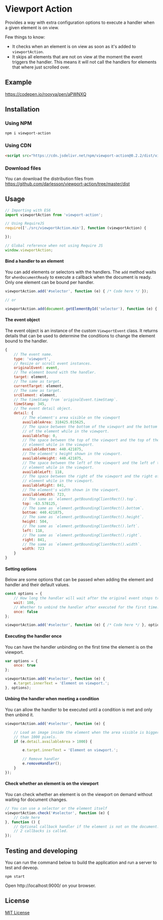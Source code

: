 # Viewport Action

Provides a way with extra configuration options to execute a handler when a given element is on view.

Few things to know:

* It checks when an element is on view as soon as it's added to `viewportAction`.
* It skips all elements that are not on view at the moment the event triggers the handler.
This means it will not call the handlers for elements that where just scrolled over.

## Example

https://codepen.io/rooyva/pen/aPWNXQ

## Installation

### Using NPM

```shell
npm i viewport-action
```

### Using CDN

```html
<script src="https://cdn.jsdelivr.net/npm/viewport-action@0.2.2/dist/viewportAction.min.js"></script>
```

### Download files

You can download the distribution files from https://github.com/darlesson/viewport-action/tree/master/dist

## Usage

```javascript
// Importing with ES6
import viewportAction from 'viewport-action';
```

```javascript
// Using RequireJS
require(['./src/viewportAction.min'], function (viewportAction) {

});
```

```javascript
// Global reference when not using Require JS
window.viewportAction;
```

#### Bind a handler to an element

You can add elements or selectors with the handlers. The `add` method waits for `whenDocumentReady`
to execute a callback when the document is ready. Only one element can be bound per handler.

```javascript
viewportAction.add('#selector', function (e) { /* Code here */ });

// or

viewportAction.add(document.getElementById('selector'), function (e) { /* Code here */ });
```

#### The event object

The event object is an instance of the custom `ViewportEvent` class. It returns details that can be used to
determine the conditions to change the element bound to the handler.

```javascript
{
    // The event name.
    type: 'viewport',
    // Resize or scroll event instances.
    originalEvent: event,
    // The element bound with the handler.
    target: element,
    // The same as target.
    currentTarget: element,
    // The same as target.
    srcElement: element,
    // The timeStamp from `originalEvent.timeStamp`.
    timeStamp: 345,
    // The event detail object.
    detail: {
        // The element's area visible on the viewport
        availableArea: 318425.015625,
        // The space between the bottom of the viewport and the bottom
        // of the element while in the viewport.
        availableTop: 0,
        // The space between the top of the viewport and the top of the
        // element while in the viewport.
        availableBottom: 440.421875,
        // The element's height shown in the viewport.
        availableHeight: 440.421875,
        // The space between the left of the viewport and the left of the
        // element while in the viewport.
        availableLeft: 118,
        // The space between the right of the viewport and the right of the
        // element while in the viewport.
        availableRight: 841,
        // The element's width shown in the viewport.
        availableWidth: 723,
        // The same as `element.getBoundingClientRect().top`.
        top: -63.578125,
        // The same as `element.getBoundingClientRect().bottom`.
        bottom: 440.421875,
        // The same as `element.getBoundingClientRect().height`.
        height: 504,
        // The same as `element.getBoundingClientRect().left`.
        left: 118,
        // The same as `element.getBoundingClientRect().right`.
        right: 841,
        // The same as `element.getBoundingClientRect().width`.
        width: 723
    }
}
```

#### Setting options

Below are some options that can be passed when adding the element and handler and their default values.

```javascript
const options = {
    // How long the handler will wait after the original event stops triggering.
    wait: 100,
    // Whether to unbind the handler after executed for the first time.
    once: false
};

viewportAction.add('#selector', function (e) { /* Code here */ }, options);
```

#### Executing the handler once

You can have the handler unbinding on the first time the element is on the viewport.

```javascript
var options = {
    once: true
};

viewportAction.add('#selector', function (e) {
    e.target.innerText = 'Element on viewport.';
}, options);
```

#### Unbing the handler when meeting a condition

You can allow the handler to be executed until a condition is met and only then unbind it.

```javascript
viewportAction.add('#selector', function (e) {

    // Load an image inside the element when the area visible is bigger
    // than 1000 pixels.
    if (e.detail.availableArea > 1000) {

        e.target.innerText = 'Element on viewport.';

        // Remove handler
        e.removeHandler();
    }
});
```

#### Check whether an element is on the viewport

You can check whether an element is on the viewport on demand without waiting for document changes.

```javascript
// You can use a selector or the element itself
viewportAction.check('#selector', function (e) {
    // Code here
}, function () {
    // Optional callback handler if the element is not on the document. Just one of the
    // 2 callbacks is called.
});
```

## Testing and developing

You can run the command below to build the application and run a server to test and deveop.

```
npm start
```

Open http://localhost:9000/ on your browser.

## License

[MIT License](https://github.com/darlesson/viewport-action/blob/master/LICENSE)